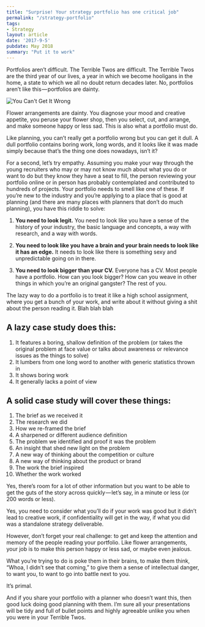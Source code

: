 ```yaml
---
title: "Surprise! Your strategy portfolio has one critical job"
permalink: "/strategy-portfolio"
tags:
- Strategy
layout: article
date: '2017-9-5'
pubdate: May 2018
summary: "Put it to work"
---
```


Portfolios aren’t difficult. The Terrible Twos are difficult. The Terrible Twos are the third year of our lives, a year in which we become hooligans in the home, a state to which we all no doubt return decades later. No, portfolios aren’t like this — portfolios are dainty.

![You Can't Get It Wrong](https://cdn-images-1.medium.com/max/1200/1*33aEmA9Ulpola0LxD6DjOA.jpeg "Logo Title Text 1")

Flower arrangements are dainty. You diagnose your mood and creative appetite, you peruse your flower shop, then you select, cut, and arrange, and make someone happy or less sad. This is also what a portfolio must do.

Like planning, you can’t really get a portfolio wrong but you can get it dull. A dull portfolio contains boring work, long words, and it looks like it was made simply because that’s the thing one does nowadays, isn’t it?

For a second, let’s try empathy. Assuming you make your way through the young recruiters who may or may not know much about what you do or want to do but they know they have a seat to fill, the person reviewing your portfolio online or in person has probably contemplated and contributed to hundreds of projects. Your portfolio needs to smell like one of these. If you’re new to the industry and you’re applying to a place that is good at planning (and there are many places with planners that don’t do much planning), you have this riddle to solve:

1. **You need to look legit.** You need to look like you have a sense of the history of your industry, the basic language and concepts, a way with research, and a way with words.

2. **You need to look like you have a brain and your brain needs to look like it has an edge.** It needs to look like there is something sexy and unpredictable going on in there.

3. **You need to look bigger than your CV.** Everyone has a CV. Most people have a portfolio. How can you look bigger? How can you weave in other things in which you’re an original gangster? The rest of you.

The lazy way to do a portfolio is to treat it like a high school assignment, where you get a bunch of your work, and write about it without giving a shit about the person reading it. Blah blah blah

## A lazy case study does this:
1. It features a boring, shallow definition of the problem (or takes the original problem at face value or talks about awareness or relevance issues as the things to solve)
2. It lumbers from one long word to another with generic statistics thrown in
3. It shows boring work
4. It generally lacks a point of view

## A solid case study will cover these things:
1. The brief as we received it
2. The research we did
3. How we re-framed the brief
4. A sharpened or different audience definition
5. The problem we identified and proof it was the problem
6. An insight that shed new light on the problem
7. A new way of thinking about the competition or culture
8. A new way of thinking about the product or brand
9. The work the brief inspired
10. Whether the work worked

Yes, there’s room for a lot of other information but you want to be able to get the guts of the story across quickly — let’s say, in a minute or less (or 200 words or less).

Yes, you need to consider what you’ll do if your work was good but it didn’t lead to creative work, if confidentiality will get in the way, if what you did was a standalone strategy deliverable.

However, don’t forget your real challenge: to get and keep the attention and memory of the people reading your portfolio. Like flower arrangements, your job is to make this person happy or less sad, or maybe even jealous.

What you’re trying to do is poke them in their brains, to make them think, “Whoa, I didn’t see that coming,” to give them a sense of intellectual danger, to want you, to want to go into battle next to you.

It’s primal.

And if you share your portfolio with a planner who doesn’t want this, then good luck doing good planning with them. I’m sure all your presentations will be tidy and full of bullet points and highly agreeable unlike you when you were in your Terrible Twos.
